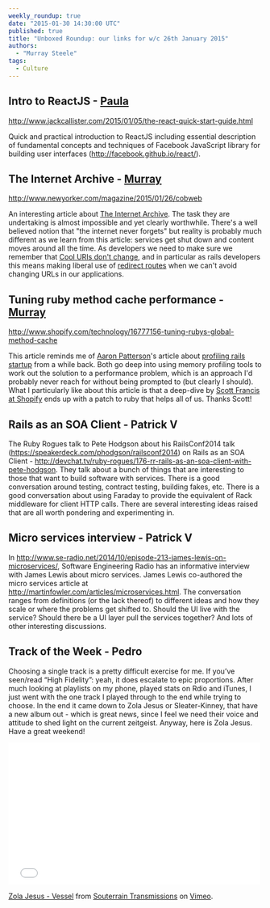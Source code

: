 ```yaml
---
weekly_roundup: true
date: "2015-01-30 14:30:00 UTC"
published: true
title: "Unboxed Roundup: our links for w/c 26th January 2015"
authors:
  - "Murray Steele"
tags:
  - Culture
---
```


## Intro to ReactJS - [Paula](/team#paula-stepinska)

http://www.jackcallister.com/2015/01/05/the-react-quick-start-guide.html

Quick and practical introduction to ReactJS including essential description of fundamental concepts and techniques of Facebook JavaScript library for building user interfaces (http://facebook.github.io/react/).

## The Internet Archive - [Murray](/team#murray-steele)

http://www.newyorker.com/magazine/2015/01/26/cobweb

An interesting article about [The Internet Archive](https://archive.org/).  The task they are undertaking is almost impossible and yet clearly worthwhile.  There's a well believed notion that "the internet never forgets" but reality is probably much different as we learn from this article: services get shut down and content moves around all the time.  As developers we need to make sure we remember that [Cool URIs don't change](http://www.w3.org/Provider/Style/URI.html), and in particular as rails developers this means making liberal use of [redirect routes](http://api.rubyonrails.org/classes/ActionDispatch/Routing/Redirection.html) when we can't avoid changing URLs in our applications.

## Tuning ruby method cache performance - [Murray](/team#murray-steele)

http://www.shopify.com/technology/16777156-tuning-rubys-global-method-cache

This article reminds me of [Aaron Patterson](http://twitter.com/tenderlove)'s article about [profiling rails startup](http://tenderlovemaking.com/2011/12/05/profiling-rails-startup-with-dtrace.html) from a while back.  Both go deep into using memory profiling tools to work out the solution to a performance problem, which is an approach I'd probably never reach for without being prompted to (but clearly I should).  What I particularly like about this article is that a deep-dive by [Scott Francis at Shopify](https://twitter.com/planetscott) ends up with a patch to ruby that helps all of us.  Thanks Scott!

## Rails as an SOA Client - Patrick V

The Ruby Rogues talk to Pete Hodgson about his RailsConf2014 talk (https://speakerdeck.com/phodgson/railsconf2014) on Rails as an SOA Client - http://devchat.tv/ruby-rogues/176-rr-rails-as-an-soa-client-with-pete-hodgson.  They talk about a bunch of things that are interesting to those that want to build software with services.  There is a good conversation around testing, contract testing, building fakes, etc.  There is a good conversation about using Faraday to provide the equivalent of Rack middleware for client HTTP calls.  There are several interesting ideas raised that are all worth pondering and experimenting in.

## Micro services interview - Patrick V

In http://www.se-radio.net/2014/10/episode-213-james-lewis-on-microservices/, Software Engineering Radio has an informative interview with James Lewis about micro services.  James Lewis co-authored the micro services article at http://martinfowler.com/articles/microservices.html.  The conversation ranges from definitions (or the lack thereof) to different ideas and how they scale or where the problems get shifted to.  Should the UI live with the service? Should there be a UI layer pull the services together?  And lots of other interesting discussions.

## Track of the Week - Pedro

Choosing a single track is a pretty difficult exercise for me. If you’ve seen/read “High Fidelity”: yeah, it does escalate to epic proportions. After much looking at playlists on my phone, played stats on Rdio and iTunes, I just went with the one track I played through to the end while trying to choose. In the end it came down to Zola Jesus or Sleater-Kinney, that have a new album out - which is great news, since I feel we need their voice and attitude to shed light on the current zeitgeist. Anyway, here is Zola Jesus. Have a great weekend!

<iframe src="//player.vimeo.com/video/30014047" width="500" height="281" frameborder="0" webkitallowfullscreen mozallowfullscreen allowfullscreen></iframe>

[Zola Jesus - Vessel](http://vimeo.com/30014047) from [Souterrain Transmissions](http://vimeo.com/stransmissions) on [Vimeo](https://vimeo.com).
